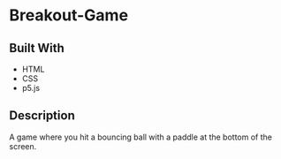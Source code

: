 # Breakout-Game

## Built With
- HTML
- CSS
- p5.js

## Description
A game where you hit a bouncing ball with a paddle at the bottom of the screen. 
